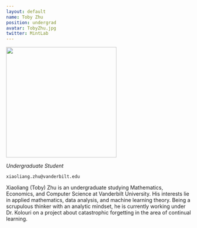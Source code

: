 ```yaml
---
layout: default
name: Toby Zhu
position: undergrad
avatar: TobyZhu.jpg
twitter: MintLab
---
```


<img width="300" src="{{site.baseurl}}/images/people/{{page.avatar}}" data-action="zoom">

_Undergraduate Student_<br>

<i class="fa fa-envelope-o"></i> `xiaoliang.zhu@vanderbilt.edu`

Xiaoliang (Toby) Zhu is an undergraduate studying Mathematics, Economics, and Computer Science at Vanderbilt University. His interests lie in applied mathematics, data analysis, and machine learning theory. Being a scrupulous thinker with an analytic mindset, he is currently working under Dr. Kolouri on a project about catastrophic forgetting in the area of continual learning.
